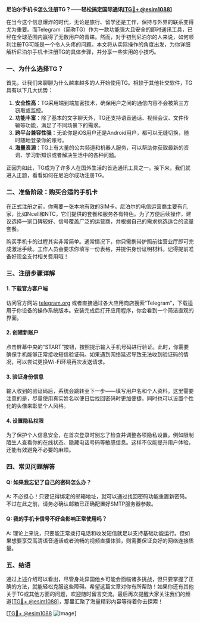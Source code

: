 **尼泊尔手机卡怎么注册TG？——轻松搞定国际通讯[[TG💪+ @esim1088](https://t.me/s/esim1088)]**

在当今这个信息爆炸的时代，无论是旅行、留学还是工作，保持与外界的联系变得尤为重要。而Telegram（简称TG）作为一款功能强大且安全的即时通讯工具，已经在全球范围内赢得了无数用户的青睐。然而，对于初到尼泊尔的人来说，如何顺利注册TG可能是一个令人头疼的问题。本文将从实际操作的角度出发，为你详细解析尼泊尔手机卡注册TG的具体步骤，并分享一些实用的小技巧。

### 一、为什么选择TG？

首先，让我们来聊聊为什么越来越多的人开始使用TG。相较于其他社交软件，TG具有以下几大优势：

1. **安全性高**：TG采用端到端加密技术，确保用户之间的通信内容不会被第三方窃取或监控。
2. **功能丰富**：除了基本的文字聊天外，TG还支持语音通话、视频会议、文件传输等功能，满足了不同场景下的需求。
3. **跨平台兼容性强**：无论你是iOS用户还是Android用户，都可以无缝切换，随时随地登录你的账号。
4. **海量资源**：TG上有大量的公共频道和机器人服务，可以帮助你获取最新的资讯、学习新知识或者解决生活中的各种问题。

正因为如此，TG成为了许多人在国外生活的首选通讯工具之一。接下来，我们就进入正题，看看如何在尼泊尔成功注册TG。

### 二、准备阶段：购买合适的手机卡

在正式注册之前，你需要一张本地有效的SIM卡。尼泊尔的电信运营商主要有几家，比如Ncell和NTC，它们提供的套餐和服务各有特色。为了方便后续操作，建议选择一家口碑较好、信号覆盖广泛的运营商，并根据自己的需求挑选适合的流量套餐。

购买手机卡的过程其实非常简单。通常情况下，你只需携带护照前往营业厅即可完成激活手续。工作人员会要求你填写一份表格，并提供身份证明材料。记得提前准备好现金支付相关费用哦！

### 三、注册步骤详解

#### 1. 下载官方客户端

访问官方网站 [telegram.org](https://telegram.org) 或者直接通过各大应用商店搜索“Telegram”，下载适用于你设备的操作系统版本。安装完成后打开应用程序，你会看到一个简洁直观的界面。

#### 2. 创建新账户

点击屏幕中央的“START”按钮，按照提示输入手机号码进行验证。此时，你需要确保手机能够正常接收短信验证码。如果遇到网络延迟导致无法收到验证码的情况，可以尝试更换Wi-Fi环境再次发送请求。

#### 3. 验证身份信息

输入收到的验证码后，系统会跳转至下一步——填写用户名和个人资料。这里需要注意的是，尽量使用真实姓名以便日后找回密码时更加便捷。同时也可以设置个性化的头像来彰显个人风格。

#### 4. 设置隐私权限

为了保护个人信息安全，在首次登录时别忘了检查并调整各项隐私设置。例如限制陌生人查看你的在线状态、隐藏电话号码等敏感信息。这样不仅能提升用户体验，还能有效避免不必要的麻烦。

### 四、常见问题解答

#### Q: 如果我忘记了自己的密码怎么办？
A: 不必担心！只要记得绑定的邮箱地址，就可以通过找回密码功能重置新密码。不过在此之前，请务必确认邮箱已正确配置好SMTP服务器参数。

#### Q: 我的手机卡信号不好会影响正常使用吗？
A: 理论上来说，只要能正常拨打电话和收发短信就足以支持基础功能运行。但如果想要享受高清语音通话或者流畅的视频直播体验，则需要保证良好的网络连接质量。

### 五、结语

通过上述介绍可以看出，尽管身处异国他乡可能会面临诸多挑战，但只要掌握了正确的方法，就能轻松克服这些障碍。希望这篇文章对你有所帮助！如果你还有其他关于TG或其他方面的问题，欢迎随时留言交流。最后再次提醒大家关注我们的频道[[TG💪+ @esim1088](https://t.me/s/esim1088)]，那里汇聚了海量精彩内容等待着你去探索！

[[TG💪+ @esim1088](https://t.me/s/esim1088) ![Image](https://i.postimg.cc/4NQfJmqS/Snipaste-2025-05-13-00-14-12.png)]